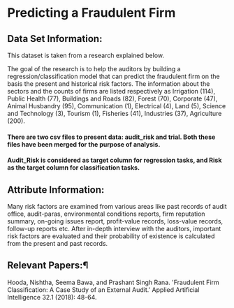 # Predicting a Fraudulent Firm

## Data Set Information:
This dataset is taken from a research explained below.

The goal of the research is to help the auditors by building a regression/classification model that can predict the fraudulent firm on the basis the present and historical risk factors. The information about the sectors and the counts of firms are listed respectively as Irrigation (114), Public Health (77), Buildings and Roads (82), Forest (70), Corporate (47), Animal Husbandry (95), Communication (1), Electrical (4), Land (5), Science and Technology (3), Tourism (1), Fisheries (41), Industries (37), Agriculture (200).

#### There are two csv files to present data: audit_risk and trial. Both these files have been merged for the purpose of analysis.

#### Audit_Risk is considered as target column for regression tasks, and Risk as the target column for classification tasks. 

## Attribute Information:
Many risk factors are examined from various areas like past records of audit office, audit-paras, environmental conditions reports, firm reputation summary, on-going issues report, profit-value records, loss-value records, follow-up reports etc. After in-depth interview with the auditors, important risk factors are evaluated and their probability of existence is calculated from the present and past records.
## Relevant Papers:¶
Hooda, Nishtha, Seema Bawa, and Prashant Singh Rana. 'Fraudulent Firm Classification: A Case Study of an External Audit.' Applied Artificial Intelligence 32.1 (2018): 48-64.
